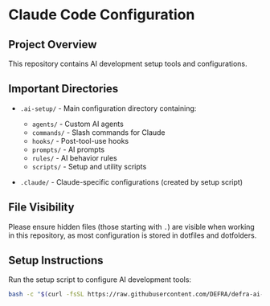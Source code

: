 # Claude Code Configuration

## Project Overview
This repository contains AI development setup tools and configurations.

## Important Directories
- `.ai-setup/` - Main configuration directory containing:
  - `agents/` - Custom AI agents
  - `commands/` - Slash commands for Claude
  - `hooks/` - Post-tool-use hooks
  - `prompts/` - AI prompts
  - `rules/` - AI behavior rules
  - `scripts/` - Setup and utility scripts

- `.claude/` - Claude-specific configurations (created by setup script)

## File Visibility
Please ensure hidden files (those starting with `.`) are visible when working in this repository, as most configuration is stored in dotfiles and dotfolders.

## Setup Instructions
Run the setup script to configure AI development tools:
```bash
bash -c "$(curl -fsSL https://raw.githubusercontent.com/DEFRA/defra-ai-setup/refs/heads/main/.ai-setup/scripts/setup-ai-dev.sh)"
```